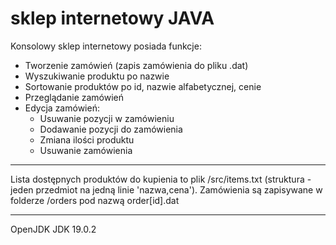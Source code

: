 # sklep internetowy JAVA
Konsolowy sklep internetowy posiada funkcje:
* Tworzenie zamówień (zapis zamówienia do pliku .dat)
* Wyszukiwanie produktu po nazwie
* Sortowanie produktów po id, nazwie alfabetycznej, cenie
* Przeglądanie zamówień
* Edycja zamówień:
    * Usuwanie pozycji w zamówieniu
    * Dodawanie pozycji do zamówienia
    * Zmiana ilości produktu
    * Usuwanie zamówienia

******
Lista dostępnych produktów do kupienia to plik /src/items.txt (struktura - jeden przedmiot na jedną linie 'nazwa,cena').
Zamówienia są zapisywane w folderze /orders pod nazwą order[id].dat

******
OpenJDK JDK 19.0.2